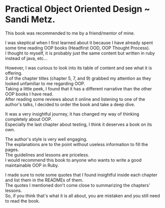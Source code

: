 # Practical Object Oriented Design ~ Sandi Metz.

This book was recommended to me by a friend/mentor of mine.

I was skeptical when I first learned about it because I have already spent some time reading OOP books (Headfirst OOD, OOP Thought Process).  
I thought to myself, it is probably just the same content but written in ruby instead of java, etc...  

However, I was curious to look into its table of content and see what it is offering.  
3 of the chapter titles (chapter 5, 7, and 9) grabbed my attention as they looked unfamiliar to me regarding OOP.  
Taking a little peek, I found that it has a different narrative than the other OOP books I have read.  
After reading some reviews about it online and listening to one of the author's talks, I decided to order the book and take a deep dive.

It was a very insightful journey, it has changed my way of thinking completely about OOP.  
Especially the last chapter about testing, I think it deserves a book on its own.  

The author's style is very well engaging.  
The explanations are to the point without useless information to fill the pages.  
The guidelines and lessons are priceless.  
I would recommend this book to anyone who wants to write a good maintainable OOP in Ruby.

I made sure to note some quotes that I found insightful inside each chapter and list them in the READMEs of them.  
The quotes I mentioned don't come close to summarizing the chapters' lessons.  
So, if you think that's what it is all about, you are mistaken and you still need to read the book.